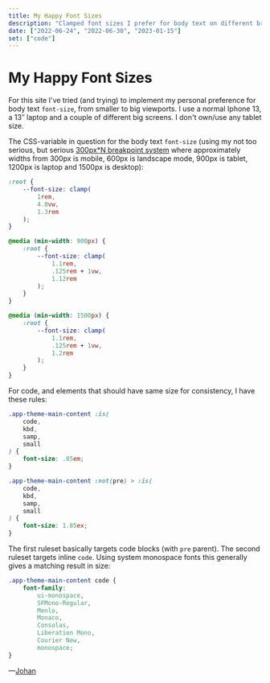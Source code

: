 ```yaml
---
title: My Happy Font Sizes
description: "Clamped font sizes I prefer for body text on different breakpoints."
date: ["2022-06-24", "2022-06-30", "2023-01-15"]
set: ["code"]
---
```


# My Happy Font Sizes

For this site I've tried (and trying) to implement my personal preference for body text `font-size`, from smaller to big viewports. I use a normal Iphone 13, a 13″ laptop and a couple of different big screens. I don't own/use any tablet size.

The CSS-variable in question for the body text `font-size` (using my not too serious, but serious [300px\*N breakpoint system](https://johan.land/solo/300px-n-breakpoint-system) where approximately widths from 300px is mobile, 600px is landscape mode, 900px is tablet, 1200px is laptop and 1500px is desktop):

```css
:root {
	--font-size: clamp(
		1rem,
		4.8vw,
		1.3rem
	);
}

@media (min-width: 900px) {
	:root {
		--font-size: clamp(
			1.1rem,
			.125rem + 1vw,
			1.12rem
		);
	}
}

@media (min-width: 1500px) {
	:root {
		--font-size: clamp(
			1.1rem,
			.125rem + 1vw,
			1.2rem
		);
	}
}
```

For code, and elements that should have same size for consistency, I have these rules:

```css
.app-theme-main-content :is(
	code,
	kbd,
	samp,
	small
) {
	font-size: .85em;
}

.app-theme-main-content :not(pre) > :is(
	code,
	kbd,
	samp,
	small
) {
	font-size: 1.85ex;
}
```

The first ruleset basically targets code blocks (with `pre` parent). The second ruleset targets inline `code`. Using system monospace fonts this generally gives a matching result in size:

```css
.app-theme-main-content code {
	font-family:
		ui-monospace,
		SFMono-Regular,
		Menlo,
		Monaco,
		Consolas,
		Liberation Mono,
		Courier New,
		monospace;
}
```


—[Johan](//johan.land)
